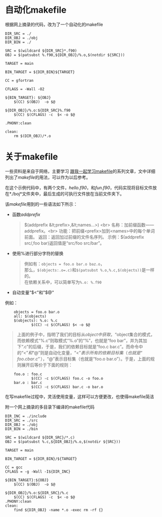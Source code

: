# 自动化makefile

根据网上摘录的代码，改为了一个自动化的makefile

	DIR_SRC = ./
	DIR_OBJ = ./obj
	DIR_BIN = ./

	SRC = $(wildcard ${DIR_SRC}*.f90)  
	OBJ = $(patsubst %.f90,${DIR_OBJ}/%.o,$(notdir ${SRC}))

	TARGET = main

	BIN_TARGET = ${DIR_BIN}${TARGET}

	CC = gfortran

	CFLAGS = -Wall -O2

	${BIN_TARGET}: ${OBJ}
		$(CC) $(OBJ)  -o $@

	${DIR_OBJ}/%.o:${DIR_SRC}%.f90
		$(CC) $(CFLAGS) -c  $< -o $@

	.PHONY:clean

	clean:
		rm $(DIR_OBJ)/*.o
		

# 关于makefile

一些资料是来自于网络，主要学习 [跟我一起学习makefile](http://blog.csdn.net/haoel/article/details/2886)的系列文章，文中详细列出了*makefile*的用法，可以作为以后参考。


在这个示例代码中，有两个文件，*hello.f90*，和*fun.f90*，代码实现将目标文件放在*./boj*文件夹中，最后生成的可执行文件放在当前文件夹下。

该*makefile*用到的一些语法如下所示：

 - 函数*addprefix*

 	> $(addprefix &lt;prefix>,&lt;names...>) <br>
 	> 名称：加前缀函数——addprefix。<br>
 	> 功能：把前缀<prefix>加到<names>中的每个单词前面。  
 	> 返回：返回加过前缀的文件名序列。  
 	> 示例：$(addprefix src/,foo bar)返回值是“src/foo src/bar”。
 
  - 使用%进行部分字符的替换
  
    > 例如有：`objects = foo.o bar.o baz.o`，<br>
    > 那么，`$(objects:.o=.c)`和`$(patsubst %.o,%.c,$(objects))`是一样的。<br>
    > 在依赖关系中，可以简单写为`%.o: %.f90` <br>
   
  - 自动变量"$<"和"$@"
   
   例如：

   		objects = foo.o bar.o
	    all: $(objects)
	    $(objects): %.o: %.c
	            $(CC) -c $(CFLAGS) $< -o $@

   >上面的例子中，指明了我们的目标从$object中获取，“%.o”表明要所有以“.o”结尾的目标，也就是“foo.o bar.o”，也就是变量$object集合的模式，而依赖模式“%.c”则取模式“%.o”的“%”，也就是“foo bar”，并为其加下“.c”的后缀，于是，我们的依赖目标就是“foo.c bar.c”。而命令中的“$<”和“$@”则是自动化变量，“$<”表示所有的依赖目标集（也就是“foo.c bar.c”），“$@”表示目标集（也就是“foo.o bar.o”）。于是，上面的规则展开后等价于下面的规则：

	    foo.o : foo.c
	            $(CC) -c $(CFLAGS) foo.c -o foo.o
	    bar.o : bar.c
	            $(CC) -c $(CFLAGS) bar.c -o bar.o

在写makefile过程中，灵活使用变量，这样可以方便更改，也使得makefile简洁


附一个网上摘录的多目录下编译的makefile代码

	DIR_INC = ./include
	DIR_SRC = ./src
	DIR_OBJ = ./obj
	DIR_BIN = ./bin

	SRC = $(wildcard ${DIR_SRC}/*.c)  
	OBJ = $(patsubst %.c,${DIR_OBJ}/%.o,$(notdir ${SRC})) 

	TARGET = main

	BIN_TARGET = ${DIR_BIN}/${TARGET}

	CC = gcc
	CFLAGS = -g -Wall -I${DIR_INC}

	${BIN_TARGET}:${OBJ}
	    $(CC) $(OBJ)  -o $@
	    
	${DIR_OBJ}/%.o:${DIR_SRC}/%.c
	    $(CC) $(CFLAGS) -c  $< -o $@
	.PHONY:clean
	clean:
	    find ${DIR_OBJ} -name *.o -exec rm -rf {}